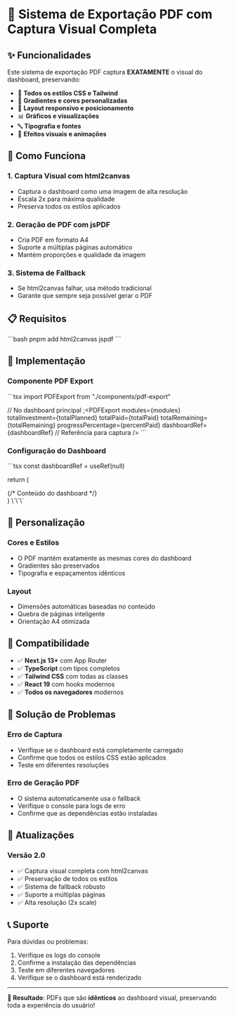 # 🎯 Sistema de Exportação PDF com Captura Visual Completa

## ✨ Funcionalidades

Este sistema de exportação PDF captura **EXATAMENTE** o visual do dashboard, preservando:

- 🎨 **Todos os estilos CSS e Tailwind**
- 🌈 **Gradientes e cores personalizadas**
- 📱 **Layout responsivo e posicionamento**
- 📊 **Gráficos e visualizações**
- 🔤 **Tipografia e fontes**
- 💫 **Efeitos visuais e animações**

## 🚀 Como Funciona

### 1. **Captura Visual com html2canvas**

- Captura o dashboard como uma imagem de alta resolução
- Escala 2x para máxima qualidade
- Preserva todos os estilos aplicados

### 2. **Geração de PDF com jsPDF**

- Cria PDF em formato A4
- Suporte a múltiplas páginas automático
- Mantém proporções e qualidade da imagem

### 3. **Sistema de Fallback**

- Se html2canvas falhar, usa método tradicional
- Garante que sempre seja possível gerar o PDF

## 📋 Requisitos

\`\`\`bash
pnpm add html2canvas jspdf
\`\`\`

## 🔧 Implementação

### Componente PDF Export

\`\`\`tsx
import PDFExport from "./components/pdf-export"

// No dashboard principal
;<PDFExport
  modules={modules}
  totalInvestment={totalPlanned}
  totalPaid={totalPaid}
  totalRemaining={totalRemaining}
  progressPercentage={percentPaid}
  dashboardRef={dashboardRef} // Referência para captura
/>
\`\`\`

### Configuração do Dashboard

\`\`\`tsx
const dashboardRef = useRef<HTMLDivElement>(null)

return (
  <div ref={dashboardRef} className="dashboard-container">
    {/* Conteúdo do dashboard */}
  </div>
)
\`\`\`

## 🎨 Personalização

### Cores e Estilos

- O PDF mantém exatamente as mesmas cores do dashboard
- Gradientes são preservados
- Tipografia e espaçamentos idênticos

### Layout

- Dimensões automáticas baseadas no conteúdo
- Quebra de páginas inteligente
- Orientação A4 otimizada

## 📱 Compatibilidade

- ✅ **Next.js 13+** com App Router
- ✅ **TypeScript** com tipos completos
- ✅ **Tailwind CSS** com todas as classes
- ✅ **React 19** com hooks modernos
- ✅ **Todos os navegadores** modernos

## 🚨 Solução de Problemas

### Erro de Captura

- Verifique se o dashboard está completamente carregado
- Confirme que todos os estilos CSS estão aplicados
- Teste em diferentes resoluções

### Erro de Geração PDF

- O sistema automaticamente usa o fallback
- Verifique o console para logs de erro
- Confirme que as dependências estão instaladas

## 🔄 Atualizações

### Versão 2.0

- ✅ Captura visual completa com html2canvas
- ✅ Preservação de todos os estilos
- ✅ Sistema de fallback robusto
- ✅ Suporte a múltiplas páginas
- ✅ Alta resolução (2x scale)

## 📞 Suporte

Para dúvidas ou problemas:

1. Verifique os logs do console
2. Confirme a instalação das dependências
3. Teste em diferentes navegadores
4. Verifique se o dashboard está renderizado

---

**🎯 Resultado**: PDFs que são **idênticos** ao dashboard visual, preservando toda a experiência do
usuário!
